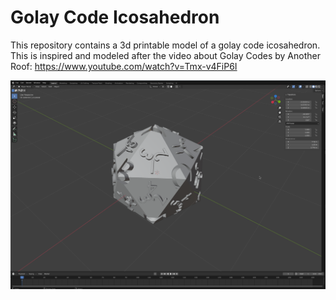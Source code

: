 # Golay Code Icosahedron

This repository contains a 3d printable model of a golay code
icosahedron. This is inspired and modeled after the video about
Golay Codes by Another Roof: https://www.youtube.com/watch?v=Tmx-v4FiP6I

![Golay Code Icosahedron](image.png)
